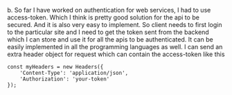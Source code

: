 b. So far I have worked on authentication for web services, I had to use access-token. Which I think is pretty good solution for the api to be secured. And it is also very easy to implement. So client needs to first login to the particular site and I need to get the token sent from the backend which I can store and use it for all the apis to be authenticated. It can be easily implemented in all the programming languages as well. I can send an extra header object for request which can contain the access-token like this

```
const myHeaders = new Headers({
    'Content-Type': 'application/json',
    'Authorization': 'your-token'
});

```
